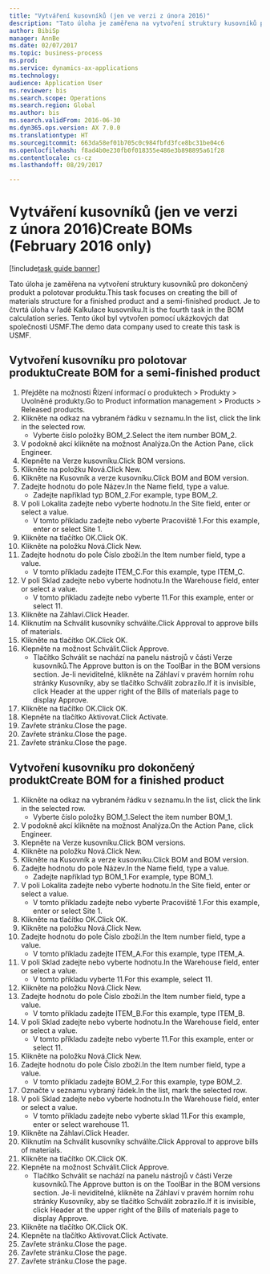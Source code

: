 ```yaml
--- 
title: "Vytváření kusovníků (jen ve verzi z února 2016)"
description: "Tato úloha je zaměřena na vytvoření struktury kusovníků pro dokončený produkt a polotovar produktu."
author: BibiSp
manager: AnnBe
ms.date: 02/07/2017
ms.topic: business-process
ms.prod: 
ms.service: dynamics-ax-applications
ms.technology: 
audience: Application User
ms.reviewer: bis
ms.search.scope: Operations
ms.search.region: Global
ms.author: bis
ms.search.validFrom: 2016-06-30
ms.dyn365.ops.version: AX 7.0.0
ms.translationtype: HT
ms.sourcegitcommit: 663da58ef01b705c0c984fbfd3fce8bc31be04c6
ms.openlocfilehash: f8ad4b0e230fb0f018355e486e3b898895a61f28
ms.contentlocale: cs-cz
ms.lasthandoff: 08/29/2017

---
```

# <a name="create-boms-february-2016-only"></a><span data-ttu-id="ef630-103">Vytváření kusovníků (jen ve verzi z února 2016)</span><span class="sxs-lookup"><span data-stu-id="ef630-103">Create BOMs (February 2016 only)</span></span>

[!include[task guide banner](../../includes/task-guide-banner.md)]

<span data-ttu-id="ef630-104">Tato úloha je zaměřena na vytvoření struktury kusovníků pro dokončený produkt a polotovar produktu.</span><span class="sxs-lookup"><span data-stu-id="ef630-104">This task focuses on creating the bill of materials structure for a finished product and a semi-finished product.</span></span> <span data-ttu-id="ef630-105">Je to čtvrtá úloha v řadě Kalkulace kusovníku.</span><span class="sxs-lookup"><span data-stu-id="ef630-105">It is the fourth task in the BOM calculation series.</span></span> <span data-ttu-id="ef630-106">Tento úkol byl vytvořen pomocí ukázkových dat společnosti USMF.</span><span class="sxs-lookup"><span data-stu-id="ef630-106">The demo data company used to create this task is USMF.</span></span>


## <a name="create-bom-for-a-semi-finished-product"></a><span data-ttu-id="ef630-107">Vytvoření kusovníku pro polotovar produktu</span><span class="sxs-lookup"><span data-stu-id="ef630-107">Create BOM for a semi-finished product</span></span>
1. <span data-ttu-id="ef630-108">Přejděte na možnosti Řízení informací o produktech > Produkty > Uvolněné produkty.</span><span class="sxs-lookup"><span data-stu-id="ef630-108">Go to Product information management > Products > Released products.</span></span>
2. <span data-ttu-id="ef630-109">Klikněte na odkaz na vybraném řádku v seznamu.</span><span class="sxs-lookup"><span data-stu-id="ef630-109">In the list, click the link in the selected row.</span></span>
    * <span data-ttu-id="ef630-110">Vyberte číslo položky BOM_2.</span><span class="sxs-lookup"><span data-stu-id="ef630-110">Select the item number BOM_2.</span></span>  
3. <span data-ttu-id="ef630-111">V podokně akcí klikněte na možnost Analýza.</span><span class="sxs-lookup"><span data-stu-id="ef630-111">On the Action Pane, click Engineer.</span></span>
4. <span data-ttu-id="ef630-112">Klepněte na Verze kusovníku.</span><span class="sxs-lookup"><span data-stu-id="ef630-112">Click BOM versions.</span></span>
5. <span data-ttu-id="ef630-113">Klikněte na položku Nová.</span><span class="sxs-lookup"><span data-stu-id="ef630-113">Click New.</span></span>
6. <span data-ttu-id="ef630-114">Klikněte na Kusovník a verze kusovníku.</span><span class="sxs-lookup"><span data-stu-id="ef630-114">Click BOM and BOM version.</span></span>
7. <span data-ttu-id="ef630-115">Zadejte hodnotu do pole Název.</span><span class="sxs-lookup"><span data-stu-id="ef630-115">In the Name field, type a value.</span></span>
    * <span data-ttu-id="ef630-116">Zadejte například typ BOM_2.</span><span class="sxs-lookup"><span data-stu-id="ef630-116">For example, type BOM_2.</span></span>  
8. <span data-ttu-id="ef630-117">V poli Lokalita zadejte nebo vyberte hodnotu.</span><span class="sxs-lookup"><span data-stu-id="ef630-117">In the Site field, enter or select a value.</span></span>
    * <span data-ttu-id="ef630-118">V tomto příkladu zadejte nebo vyberte Pracoviště 1.</span><span class="sxs-lookup"><span data-stu-id="ef630-118">For this example, enter or select Site 1.</span></span>  
9. <span data-ttu-id="ef630-119">Klikněte na tlačítko OK.</span><span class="sxs-lookup"><span data-stu-id="ef630-119">Click OK.</span></span>
10. <span data-ttu-id="ef630-120">Klikněte na položku Nová.</span><span class="sxs-lookup"><span data-stu-id="ef630-120">Click New.</span></span>
11. <span data-ttu-id="ef630-121">Zadejte hodnotu do pole Číslo zboží.</span><span class="sxs-lookup"><span data-stu-id="ef630-121">In the Item number field, type a value.</span></span>
    * <span data-ttu-id="ef630-122">V tomto příkladu zadejte ITEM_C.</span><span class="sxs-lookup"><span data-stu-id="ef630-122">For this example, type ITEM_C.</span></span>  
12. <span data-ttu-id="ef630-123">V poli Sklad zadejte nebo vyberte hodnotu.</span><span class="sxs-lookup"><span data-stu-id="ef630-123">In the Warehouse field, enter or select a value.</span></span>
    * <span data-ttu-id="ef630-124">V tomto příkladu zadejte nebo vyberte 11.</span><span class="sxs-lookup"><span data-stu-id="ef630-124">For this example, enter or select 11.</span></span>  
13. <span data-ttu-id="ef630-125">Klikněte na Záhlaví.</span><span class="sxs-lookup"><span data-stu-id="ef630-125">Click Header.</span></span>
14. <span data-ttu-id="ef630-126">Kliknutím na Schválit kusovníky schválíte.</span><span class="sxs-lookup"><span data-stu-id="ef630-126">Click Approval to approve bills of materials.</span></span>
15. <span data-ttu-id="ef630-127">Klikněte na tlačítko OK.</span><span class="sxs-lookup"><span data-stu-id="ef630-127">Click OK.</span></span>
16. <span data-ttu-id="ef630-128">Klepněte na možnost Schválit.</span><span class="sxs-lookup"><span data-stu-id="ef630-128">Click Approve.</span></span>
    * <span data-ttu-id="ef630-129">Tlačítko Schválit se nachází na panelu nástrojů v části Verze kusovníků.</span><span class="sxs-lookup"><span data-stu-id="ef630-129">The Approve button is on the ToolBar in the  BOM versions section.</span></span> <span data-ttu-id="ef630-130">Je-li neviditelné, klikněte na Záhlaví v pravém horním rohu stránky Kusovníky, aby se tlačítko Schválit zobrazilo.</span><span class="sxs-lookup"><span data-stu-id="ef630-130">If it is invisible, click Header at the upper right of the Bills of materials page to display Approve.</span></span>  
17. <span data-ttu-id="ef630-131">Klikněte na tlačítko OK.</span><span class="sxs-lookup"><span data-stu-id="ef630-131">Click OK.</span></span>
18. <span data-ttu-id="ef630-132">Klepněte na tlačítko Aktivovat.</span><span class="sxs-lookup"><span data-stu-id="ef630-132">Click Activate.</span></span>
19. <span data-ttu-id="ef630-133">Zavřete stránku.</span><span class="sxs-lookup"><span data-stu-id="ef630-133">Close the page.</span></span>
20. <span data-ttu-id="ef630-134">Zavřete stránku.</span><span class="sxs-lookup"><span data-stu-id="ef630-134">Close the page.</span></span>
21. <span data-ttu-id="ef630-135">Zavřete stránku.</span><span class="sxs-lookup"><span data-stu-id="ef630-135">Close the page.</span></span>

## <a name="create-bom-for-a-finished-product"></a><span data-ttu-id="ef630-136">Vytvoření kusovníku pro dokončený produkt</span><span class="sxs-lookup"><span data-stu-id="ef630-136">Create BOM for a finished product</span></span>
1. <span data-ttu-id="ef630-137">Klikněte na odkaz na vybraném řádku v seznamu.</span><span class="sxs-lookup"><span data-stu-id="ef630-137">In the list, click the link in the selected row.</span></span>
    * <span data-ttu-id="ef630-138">Vyberte číslo položky BOM_1.</span><span class="sxs-lookup"><span data-stu-id="ef630-138">Select the item number BOM_1.</span></span>  
2. <span data-ttu-id="ef630-139">V podokně akcí klikněte na možnost Analýza.</span><span class="sxs-lookup"><span data-stu-id="ef630-139">On the Action Pane, click Engineer.</span></span>
3. <span data-ttu-id="ef630-140">Klepněte na Verze kusovníku.</span><span class="sxs-lookup"><span data-stu-id="ef630-140">Click BOM versions.</span></span>
4. <span data-ttu-id="ef630-141">Klikněte na položku Nová.</span><span class="sxs-lookup"><span data-stu-id="ef630-141">Click New.</span></span>
5. <span data-ttu-id="ef630-142">Klikněte na Kusovník a verze kusovníku.</span><span class="sxs-lookup"><span data-stu-id="ef630-142">Click BOM and BOM version.</span></span>
6. <span data-ttu-id="ef630-143">Zadejte hodnotu do pole Název.</span><span class="sxs-lookup"><span data-stu-id="ef630-143">In the Name field, type a value.</span></span>
    * <span data-ttu-id="ef630-144">Zadejte například typ BOM_1.</span><span class="sxs-lookup"><span data-stu-id="ef630-144">For example, type BOM_1.</span></span>  
7. <span data-ttu-id="ef630-145">V poli Lokalita zadejte nebo vyberte hodnotu.</span><span class="sxs-lookup"><span data-stu-id="ef630-145">In the Site field, enter or select a value.</span></span>
    * <span data-ttu-id="ef630-146">V tomto příkladu zadejte nebo vyberte Pracoviště 1.</span><span class="sxs-lookup"><span data-stu-id="ef630-146">For this example, enter or select Site 1.</span></span>  
8. <span data-ttu-id="ef630-147">Klikněte na tlačítko OK.</span><span class="sxs-lookup"><span data-stu-id="ef630-147">Click OK.</span></span>
9. <span data-ttu-id="ef630-148">Klikněte na položku Nová.</span><span class="sxs-lookup"><span data-stu-id="ef630-148">Click New.</span></span>
10. <span data-ttu-id="ef630-149">Zadejte hodnotu do pole Číslo zboží.</span><span class="sxs-lookup"><span data-stu-id="ef630-149">In the Item number field, type a value.</span></span>
    * <span data-ttu-id="ef630-150">V tomto příkladu zadejte ITEM_A.</span><span class="sxs-lookup"><span data-stu-id="ef630-150">For this example, type ITEM_A.</span></span>  
11. <span data-ttu-id="ef630-151">V poli Sklad zadejte nebo vyberte hodnotu.</span><span class="sxs-lookup"><span data-stu-id="ef630-151">In the Warehouse field, enter or select a value.</span></span>
    * <span data-ttu-id="ef630-152">V tomto příkladu vyberte 11.</span><span class="sxs-lookup"><span data-stu-id="ef630-152">For this example, select 11.</span></span>  
12. <span data-ttu-id="ef630-153">Klikněte na položku Nová.</span><span class="sxs-lookup"><span data-stu-id="ef630-153">Click New.</span></span>
13. <span data-ttu-id="ef630-154">Zadejte hodnotu do pole Číslo zboží.</span><span class="sxs-lookup"><span data-stu-id="ef630-154">In the Item number field, type a value.</span></span>
    * <span data-ttu-id="ef630-155">V tomto příkladu zadejte ITEM_B.</span><span class="sxs-lookup"><span data-stu-id="ef630-155">For this example, type ITEM_B.</span></span>  
14. <span data-ttu-id="ef630-156">V poli Sklad zadejte nebo vyberte hodnotu.</span><span class="sxs-lookup"><span data-stu-id="ef630-156">In the Warehouse field, enter or select a value.</span></span>
    * <span data-ttu-id="ef630-157">V tomto příkladu zadejte nebo vyberte 11.</span><span class="sxs-lookup"><span data-stu-id="ef630-157">For this example, enter or select 11.</span></span>  
15. <span data-ttu-id="ef630-158">Klikněte na položku Nová.</span><span class="sxs-lookup"><span data-stu-id="ef630-158">Click New.</span></span>
16. <span data-ttu-id="ef630-159">Zadejte hodnotu do pole Číslo zboží.</span><span class="sxs-lookup"><span data-stu-id="ef630-159">In the Item number field, type a value.</span></span>
    * <span data-ttu-id="ef630-160">V tomto příkladu zadejte BOM_2.</span><span class="sxs-lookup"><span data-stu-id="ef630-160">For this example, type BOM_2.</span></span>  
17. <span data-ttu-id="ef630-161">Označte v seznamu vybraný řádek.</span><span class="sxs-lookup"><span data-stu-id="ef630-161">In the list, mark the selected row.</span></span>
18. <span data-ttu-id="ef630-162">V poli Sklad zadejte nebo vyberte hodnotu.</span><span class="sxs-lookup"><span data-stu-id="ef630-162">In the Warehouse field, enter or select a value.</span></span>
    * <span data-ttu-id="ef630-163">V tomto příkladu zadejte nebo vyberte sklad 11.</span><span class="sxs-lookup"><span data-stu-id="ef630-163">For this example, enter or select warehouse 11.</span></span>  
19. <span data-ttu-id="ef630-164">Klikněte na Záhlaví.</span><span class="sxs-lookup"><span data-stu-id="ef630-164">Click Header.</span></span>
20. <span data-ttu-id="ef630-165">Kliknutím na Schválit kusovníky schválíte.</span><span class="sxs-lookup"><span data-stu-id="ef630-165">Click Approval to approve bills of materials.</span></span>
21. <span data-ttu-id="ef630-166">Klikněte na tlačítko OK.</span><span class="sxs-lookup"><span data-stu-id="ef630-166">Click OK.</span></span>
22. <span data-ttu-id="ef630-167">Klepněte na možnost Schválit.</span><span class="sxs-lookup"><span data-stu-id="ef630-167">Click Approve.</span></span>
    * <span data-ttu-id="ef630-168">Tlačítko Schválit se nachází na panelu nástrojů v části Verze kusovníků.</span><span class="sxs-lookup"><span data-stu-id="ef630-168">The Approve button is on the ToolBar in the  BOM versions section.</span></span> <span data-ttu-id="ef630-169">Je-li neviditelné, klikněte na Záhlaví v pravém horním rohu stránky Kusovníky, aby se tlačítko Schválit zobrazilo.</span><span class="sxs-lookup"><span data-stu-id="ef630-169">If it is invisible, click Header at the upper right of the Bills of materials page to display Approve.</span></span>  
23. <span data-ttu-id="ef630-170">Klikněte na tlačítko OK.</span><span class="sxs-lookup"><span data-stu-id="ef630-170">Click OK.</span></span>
24. <span data-ttu-id="ef630-171">Klepněte na tlačítko Aktivovat.</span><span class="sxs-lookup"><span data-stu-id="ef630-171">Click Activate.</span></span>
25. <span data-ttu-id="ef630-172">Zavřete stránku.</span><span class="sxs-lookup"><span data-stu-id="ef630-172">Close the page.</span></span>
26. <span data-ttu-id="ef630-173">Zavřete stránku.</span><span class="sxs-lookup"><span data-stu-id="ef630-173">Close the page.</span></span>
27. <span data-ttu-id="ef630-174">Zavřete stránku.</span><span class="sxs-lookup"><span data-stu-id="ef630-174">Close the page.</span></span>


